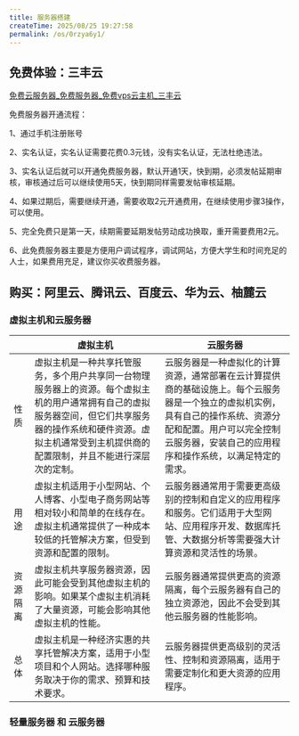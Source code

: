 ```yaml
---
title: 服务器搭建
createTime: 2025/08/25 19:27:58
permalink: /os/0rzya6y1/
---
```

## 免费体验：三丰云
[免费云服务器_免费服务器_免费vps云主机_三丰云](https://www.sanfengyun.com/freeServer/)

免费服务器开通流程：

1、通过手机注册账号

2、实名认证，实名认证需要花费0.3元钱，没有实名认证，无法杜绝违法。

3、实名认证后就可以开通免费服务器，默认开通1天，快到期，必须发帖延期审核，审核通过后可以继续使用5天，快到期同样需要发帖审核延期。

4、如果过期后，需要继续开通，需要收取2元开通费用，在继续使用步骤3操作，可以使用。

5、完全免费只是第一天，续期需要延期发帖劳动成功换取，重开需要费用2元。

6、此免费服务器主要是方便用户调试程序，调试网站，方便大学生和时间充足的人士，如果费用充足，建议你买收费服务器。



## 购买：阿里云、腾讯云、百度云、华为云、柚麓云
### 虚拟主机和云服务器
| | 虚拟主机 | 云服务器 |
| --- | --- | --- |
| 性质 | 虚拟主机是一种共享托管服务，多个用户共享同一台物理服务器上的资源。每个虚拟主机的用户通常拥有自己的虚拟服务器空间，但它们共享服务器的操作系统和硬件资源。虚拟主机通常受到主机提供商的配置限制，并且不能进行深层次的定制。 | 云服务器是一种虚拟化的计算资源，通常部署在云计算提供商的基础设施上。每个云服务器是一个独立的虚拟机实例，具有自己的操作系统、资源分配和配置。用户可以完全控制云服务器，安装自己的应用程序和操作系统，以满足特定的需求。 |
| 用途 | 虚拟主机适用于小型网站、个人博客、小型电子商务网站等相对较小和简单的在线存在。虚拟主机通常提供了一种成本较低的托管解决方案，但受到资源和配置的限制。 | 云服务器通常用于需要更高级别的控制和自定义的应用程序和服务。它们适用于大型网站、应用程序开发、数据库托管、大数据分析等需要强大计算资源和灵活性的场景。 |
| 资源隔离 | 虚拟主机共享服务器资源，因此可能会受到其他虚拟主机的影响。如果某个虚拟主机消耗了大量资源，可能会影响其他虚拟主机的性能。 | 云服务器通常提供更高的资源隔离，每个云服务器有自己的独立资源池，因此不会受到其他云服务器的性能影响。 |
| 总体 | 虚拟主机是一种经济实惠的共享托管解决方案，适用于小型项目和个人网站。选择哪种服务取决于你的需求、预算和技术要求。 | 云服务器提供更高级别的灵活性、控制和资源隔离，适用于需要定制化和更大资源的应用程序。 |


### 轻量服务器 和 云服务器



